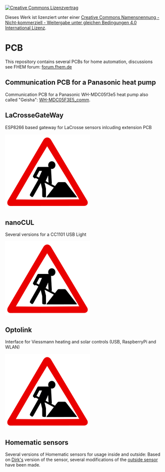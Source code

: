 [![Creative Commons Lizenzvertrag](https://i.creativecommons.org/l/by-nc-sa/4.0/88x31.png)](http://creativecommons.org/licenses/by-nc-sa/4.0/)

Dieses Werk ist lizenziert unter einer [Creative Commons Namensnennung - Nicht-kommerziell - Weitergabe unter gleichen Bedingungen 4.0 International Lizenz](http://creativecommons.org/licenses/by-nc-sa/4.0/).

# PCB
This repository contains several PCBs for home automation, discussions see FHEM forum: [forum.fhem.de](https://forum.fhem.de)

## Communication PCB for a Panasonic heat pump
Communication PCB for a Panasonic WH-MDC05f3e5 heat pump also called "Geisha": [WH-MDC05F3E5_comm](WH-MDC05F3E5_comm).

## **L**aCrosse**G**ate**W**ay
ESP8266 based gateway for LaCrosse sensors inlcuding extension PCB

![picture](pic/in_work_274x240.png)

## nanoCUL
Several versions for a CC1101 USB Light

![picture](pic/in_work_274x240.png)

## Optolink
Interface for Viessmann heating and solar controls (USB, RaspberryPi and WLAN)

![picture](pic/in_work_274x240.png)

## Homematic sensors
Several versions of Homematic sensors for usage inside and outside:
Based on [Dirk's](https://wiki.fhem.de/wiki/Universalsensor) version of the sensor, several modifications of the [outside sensor](homematic/aussensensor) have been made.
